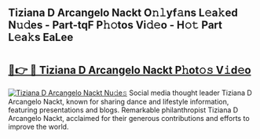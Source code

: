 ## Tiziana D Arcangelo Nackt O𝚗𝚕yf𝚊ns L𝚎a𝚔ed N𝚞𝚍es - Part-tqF P𝚑𝚘tos Vi𝚍𝚎o - H𝚘𝚝 Part L𝚎a𝚔s EaLee

# <h2><a href="http://kfa998.oniu.top/?m=Tiziana+D+Arcangelo+Nackt">🔗👉 🔴 Tiziana D Arcangelo Nackt P𝚑ot𝚘𝚜 V𝚒d𝚎o</a></h2>

[![Tiziana D Arcangelo Nackt Nu𝚍e𝚜](https://i.imgur.com/0qMVB7G.gif)](http://kfa998.oniu.top/?m=Tiziana+D+Arcangelo+Nackt)
Social media thought leader Tiziana D Arcangelo Nackt, known for sharing dance and lifestyle information, featuring presentations and blogs. Remarkable philanthropist Tiziana D Arcangelo Nackt, acclaimed for their generous contributions and efforts to improve the world.  
